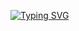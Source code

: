 [![Typing SVG](https://readme-typing-svg.demolab.com?font=Fira+Code&pause=1000&width=435&lines=Front-Developer+%26+Bot+Developer)](https://git.io/typing-svg)
